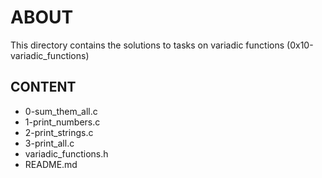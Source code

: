 # ABOUT
This directory contains the solutions to tasks on variadic functions (0x10-variadic_functions)

## CONTENT

* 0-sum_them_all.c
* 1-print_numbers.c
* 2-print_strings.c
* 3-print_all.c
* variadic_functions.h
* README.md
